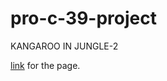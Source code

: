# pro-c-39-project
KANGAROO IN JUNGLE-2

[link](https://aayushjadhav.github.io/pro-c-39-project/) for the page.
